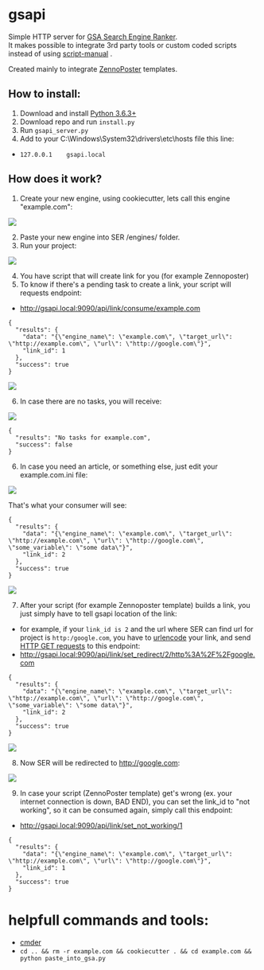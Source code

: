 # gsapi

Simple HTTP server for [GSA Search Engine Ranker](https://search-engine-ranker.gsa-online.de/).
<br> It makes possible to integrate 3rd party tools or custom coded scripts instead of using [script-manual](https://docu.gsa-online.de/search_engine_ranker/script_manual) .

Created mainly to integrate [ZennoPoster](http://www.zennolab.com/en/products/zennoposter/pid/29985796-8d87-4518-babb-7dfa3c58eb10) templates.

## How to install:
1. Download and install [Python 3.6.3+](https://www.python.org/downloads/)
2. Download repo and run `install.py`
3. Run `gsapi_server.py`
4. Add to your C:\Windows\System32\drivers\etc\hosts file this line:
- `127.0.0.1	gsapi.local`

## How does it work?
1. Create your new engine, using cookiecutter, lets call this engine "example.com":<br>

![](help/cookiecutter.gif)

2. Paste your new engine into SER /engines/ folder.
3. Run your project:<br>

![](help/ser_startproject.gif)

4. You have script that will create link for you (for example Zennoposter)
5. To know if there's a pending task to create a link, your script will requests endpoint:
- http://gsapi.local:9090/api/link/consume/example.com

```
{
  "results": {
    "data": "{\"engine_name\": \"example.com\", \"target_url\": \"http://example.com\", \"url\": \"http://google.com\"}",
    "link_id": 1
  },
  "success": true
}
```

![](help/consume_firefox.png)

6. In case there are no tasks, you will receive:<br>

![](help/consume_notasks.png)

```
{
  "results": "No tasks for example.com",
  "success": false
}
```
6. In case you need an article, or something else, just edit your example.com.ini file:<br>

![](help/edit_engine.gif)

That's what your consumer will see:

```
{
  "results": {
    "data": "{\"engine_name\": \"example.com\", \"target_url\": \"http://example.com\", \"url\": \"http://google.com\", \"some_variable\": \"some data\"}",
    "link_id": 2
  },
  "success": true
}
```

![](help/consume_some_variable.png)

7. After your script (for example Zennoposter template) builds a link, you just simply have to tell gsapi location of the link:
- for example, if your `link_id is 2` and the url where SER can find url for project is `http:/google.com`, you have to [urlencode](https://www.w3schools.com/tags/ref_urlencode.asp) your link, and send [HTTP GET requests](https://www.scaler.com/topics/hypertext-transfer-protocol/) to this endpoint:
- http://gsapi.local:9090/api/link/set_redirect/2/http%3A%2F%2Fgoogle.com
```
{
  "results": {
    "data": "{\"engine_name\": \"example.com\", \"target_url\": \"http://example.com\", \"url\": \"http://google.com\", \"some_variable\": \"some data\"}",
    "link_id": 2
  },
  "success": true
}
```

![](help/consumer_redirect.png)

8. Now SER will be redirected to http://google.com:

![](help/ser_verify.gif)

9. In case your script (ZennoPoster template) get's wrong (ex. your internet connection is down, BAD END), you can set the link_id to "not working", so it can be consumed again, simply call this endpoint:
- http://gsapi.local:9090/api/link/set_not_working/1

````
{
  "results": {
    "data": "{\"engine_name\": \"example.com\", \"target_url\": \"http://example.com\", \"url\": \"http://google.com\"}",
    "link_id": 1
  },
  "success": true
}
````


# helpfull commands and tools:
- [cmder](http://cmder.net/)
- `cd .. && rm -r example.com && cookiecutter . && cd example.com && python paste_into_gsa.py`
